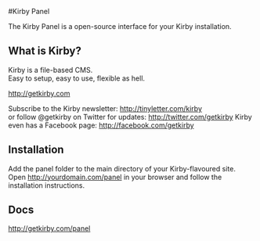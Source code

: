 #Kirby Panel

The Kirby Panel is a open-source interface for your Kirby installation.

## What is Kirby?

Kirby is a file-based CMS.   
Easy to setup, easy to use, flexible as hell.

<http://getkirby.com>

Subscribe to the Kirby newsletter: <http://tinyletter.com/kirby>    
or follow @getkirby on Twitter for updates: <http://twitter.com/getkirby>
Kirby even has a Facebook page: <http://facebook.com/getkirby>

## Installation

Add the panel folder to the main directory of your Kirby-flavoured site. Open http://yourdomain.com/panel in your browser and follow the installation instructions. 

## Docs

<http://getkirby.com/panel>  